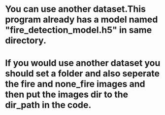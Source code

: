 # You can use another dataset.This program already has a model named "fire_detection_model.h5" in same directory.
# If you would use another dataset you should set a folder and also seperate the fire and none_fire images and then put the images dir to the dir_path in the code.
